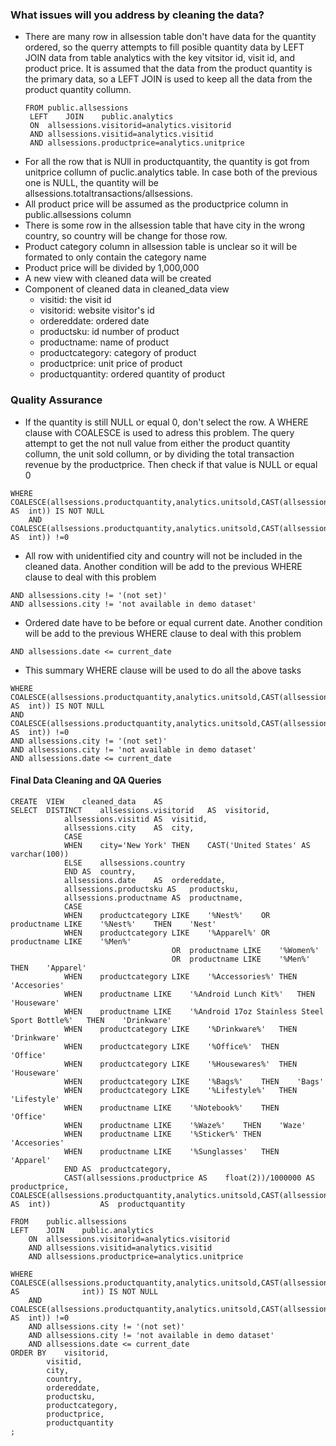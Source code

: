 ### What issues will you address by cleaning the data?

 - There are many row in allsession table don't have data for the quantity ordered, so the querry attempts to fill posible quantity data by LEFT JOIN data from table analytics with the key vitsitor id, visit id, and product price. It is assumed that the data from the product quantity is the primary data, so a LEFT JOIN is used to keep all the data from the product quantity collumn.
   ```
   FROM	public.allsessions
	LEFT	JOIN	public.analytics	
	ON	allsessions.visitorid=analytics.visitorid
	AND	allsessions.visitid=analytics.visitid
	AND	allsessions.productprice=analytics.unitprice
   ```
 - For all the row that is NUll in productquantity, the quantity is got from unitprice collumn of puclic.analytics table.	In case both of the previous one is NULL, the quantity will be allsessions.totaltransactions/allsessions.
 - All product price will be assumed as the productprice column in public.allsessions column
 - There is some row in the allsession table that have city in the wrong country, so country will be change for those row.
 - Product category column in allsession table is unclear so it will be formated to only contain the category name
 - Product price will be divided by 1,000,000
 - A new view with cleaned data will be created
 - Component of cleaned data in cleaned_data view
	- visitid: the visit id
	- visitorid: website visitor's id
	- ordereddate: ordered date 
	- productsku: id number of product
	- productname: name of product
	- productcategory: category of product
	- productprice:	unit price of product
	- productquantity: ordered quantity of product

### Quality Assurance
- If the quantity is still NULL or equal 0, don't select the row. A WHERE clause with COALESCE is used to adress this problem. The query attempt to get the not null value from either the product quantity collumn, the unit sold collumn, or by dividing the total transaction revenue by the productprice. Then check if that value is NULL or equal 0
```
WHERE 	COALESCE(allsessions.productquantity,analytics.unitsold,CAST(allsessions.totaltransactionrevenue/allsessions.productprice	AS	int)) IS NOT NULL
	AND	COALESCE(allsessions.productquantity,analytics.unitsold,CAST(allsessions.totaltransactionrevenue/allsessions.productprice	AS	int)) !=0
```
- All row with unidentified city and country will not be included in the cleaned data. Another condition will be add to the previous WHERE clause to deal with this problem
```
AND	allsessions.city !=	'(not set)'
AND	allsessions.city !=	'not available in demo dataset'
```
- Ordered date have to be before or equal current date. Another condition will be add to the previous WHERE clause to deal with this problem
```
AND	allsessions.date <= current_date
```
- This summary WHERE clause will be used to do all the above tasks
```
WHERE	COALESCE(allsessions.productquantity,analytics.unitsold,CAST(allsessions.totaltransactionrevenue/allsessions.productprice	AS	int)) IS NOT NULL
AND	COALESCE(allsessions.productquantity,analytics.unitsold,CAST(allsessions.totaltransactionrevenue/allsessions.productprice	AS	int)) !=0
AND	allsessions.city !=	'(not set)'
AND	allsessions.city !=	'not available in demo dataset'
AND	allsessions.date <= current_date
```

#### Final Data Cleaning and QA Queries

```
CREATE	VIEW	cleaned_data	AS
SELECT 	DISTINCT	allsessions.visitorid	AS	visitorid,
			allsessions.visitid	AS	visitid,
			allsessions.city	AS	city,
			CASE
			WHEN	city='New York'	THEN	CAST('United States' AS varchar(100))
			ELSE	allsessions.country	
			END	AS	country,
			allsessions.date	AS	ordereddate,
			allsessions.productsku AS	productsku,
			allsessions.productname AS	productname,
			CASE	
			WHEN	productcategory	LIKE	'%Nest%'	OR	productname	LIKE	'%Nest%'	THEN	'Nest'
			WHEN	productcategory	LIKE	'%Apparel%'	OR	productname	LIKE	'%Men%'	
									OR	productname	LIKE	'%Women%'
									OR	productname	LIKE	'%Men%'		THEN	'Apparel'
			WHEN	productcategory	LIKE	'%Accessories%'	THEN	'Accesories'
			WHEN	productname	LIKE	'%Android Lunch Kit%'	THEN	'Houseware'
			WHEN	productname	LIKE	'%Android 17oz Stainless Steel Sport Bottle%'	THEN	'Drinkware'
			WHEN	productcategory	LIKE	'%Drinkware%'	THEN	'Drinkware'
			WHEN	productcategory	LIKE	'%Office%'	THEN	'Office'
			WHEN	productcategory	LIKE	'%Housewares%'	THEN	'Houseware'
			WHEN	productcategory	LIKE	'%Bags%'	THEN	'Bags'	
			WHEN	productcategory	LIKE	'%Lifestyle%'	THEN	'Lifestyle'	
			WHEN	productname	LIKE	'%Notebook%'	THEN	'Office'
			WHEN	productname	LIKE	'%Waze%'	THEN	'Waze'
			WHEN	productname	LIKE	'%Sticker%'	THEN	'Accesories'
			WHEN	productname	LIKE	'%Sunglasses'	THEN	'Apparel'
			END	AS	productcategory,
			CAST(allsessions.productprice AS	float(2))/1000000 AS	productprice,								COALESCE(allsessions.productquantity,analytics.unitsold,CAST(allsessions.totaltransactionrevenue/allsessions.productprice	AS	int))			AS	productquantity
			
FROM	public.allsessions
LEFT	JOIN	public.analytics	
	ON	allsessions.visitorid=analytics.visitorid
	AND	allsessions.visitid=analytics.visitid
	AND	allsessions.productprice=analytics.unitprice
		
WHERE	COALESCE(allsessions.productquantity,analytics.unitsold,CAST(allsessions.totaltransactionrevenue/allsessions.productprice	AS				int)) IS NOT NULL
	AND	COALESCE(allsessions.productquantity,analytics.unitsold,CAST(allsessions.totaltransactionrevenue/allsessions.productprice				AS	int)) !=0
	AND	allsessions.city != '(not set)'
	AND	allsessions.city !=	'not available in demo dataset'
	AND	allsessions.date <= current_date
ORDER BY	visitorid,
		visitid,
		city,
		country,
		ordereddate,
		productsku,
		productcategory,
		productprice,
		productquantity
;
```
